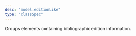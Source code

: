 ```yaml
---
desc: "model.editionLike"
type: "classSpec"
---
```


Groups elements containing bibliographic edition information.